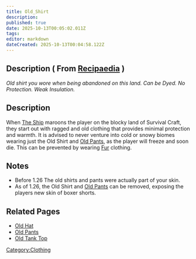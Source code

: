 ```yaml
---
title: Old_Shirt
description: 
published: true
date: 2025-10-13T00:05:02.011Z
tags: 
editor: markdown
dateCreated: 2025-10-13T00:04:58.122Z
---
```


## Description ( From [Recipaedia](Recipaedia "wikilink") )

*Old shirt you wore when being abandoned on this land. Can be Dyed. No
Protection. Weak Insulation.*

## Description

When [The Ship](The_Ship "wikilink") maroons the player on the blocky
land of Survival Craft, they start out with ragged and old clothing that
provides minimal protection and warmth. It is advised to never venture
into cold or snowy biomes wearing just the Old Shirt and [Old
Pants](Old_Pants "wikilink"), as the player will freeze and soon die.
This can be prevented by wearing [Fur](Fur "wikilink") clothing.

## Notes

  - Before 1.26 The old shirts and pants were actually part of your
    skin.
  - As of 1.26, the Old Shirt and [Old Pants](Old_Pants "wikilink") can
    be removed, exposing the players new skin of boxer shorts.

## Related Pages

  - [Old Hat](Old_Hat "wikilink")
  - [Old Pants](Old_Pants "wikilink")
  - [Old Tank Top](Old_Tank_Top "wikilink")

[Category:Clothing](Category:Clothing "wikilink")